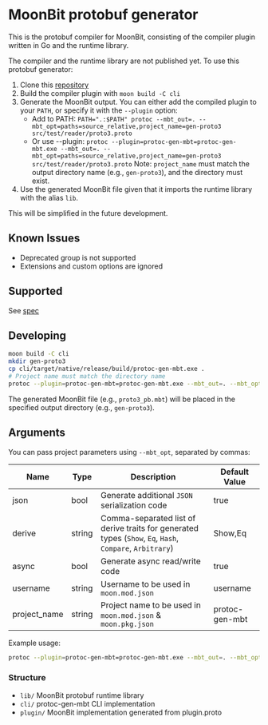 # MoonBit protobuf generator

This is the protobuf compiler for MoonBit, consisting of the compiler plugin written in Go and the runtime library.

The compiler and the runtime library are not published yet. To use this protobuf generator:

1. Clone this [repository](https://github.com/moonbitlang/protoc-gen-mbt)
2. Build the compiler plugin with `moon build -C cli`
3. Generate the MoonBit output. You can either add the compiled plugin to your `PATH`, or specify it with the `--plugin` option:
   - Add to PATH: `PATH=".:$PATH" protoc --mbt_out=. --mbt_opt=paths=source_relative,project_name=gen-proto3 src/test/reader/proto3.proto`
   - Or use --plugin: `protoc --plugin=protoc-gen-mbt=protoc-gen-mbt.exe --mbt_out=. --mbt_opt=paths=source_relative,project_name=gen-proto3 src/test/reader/proto3.proto`
   Note: `project_name` must match the output directory name (e.g., `gen-proto3`), and the directory must exist.
4. Use the generated MoonBit file given that it imports the runtime library with the alias `lib`.

This will be simplified in the future development.

## Known Issues

- Deprecated group is not supported
- Extensions and custom options are ignored

## Supported

See [spec](doc/spec.md)

## Developing

```sh
moon build -C cli
mkdir gen-proto3
cp cli/target/native/release/build/protoc-gen-mbt.exe .
# Project name must match the directory name
protoc --plugin=protoc-gen-mbt=protoc-gen-mbt.exe --mbt_out=. --mbt_opt=paths=source_relative,project_name=gen-proto3 test/reader/proto3.proto
```

The generated MoonBit file (e.g., `proto3_pb.mbt`) will be placed in the specified output directory (e.g., `gen-proto3`).

## Arguments

You can pass project parameters using `--mbt_opt`, separated by commas:

| Name          | Type    | Description                                   | Default Value         |
|---------------|---------|-----------------------------------------------|----------------------|
| json          | bool    | Generate additional `JSON` serialization code   | true            |
| derive        | string  | Comma-separated list of derive traits for generated types (`Show`, `Eq`, `Hash`, `Compare`, `Arbitrary`) | Show,Eq |
| async         | bool    | Generate async read/write code                 | true                 |
| username      | string  | Username to be used in `moon.mod.json`        | username    |
| project_name  | string  | Project name to be used in `moon.mod.json` & `moon.pkg.json`     | protoc-gen-mbt    |

Example usage:

```sh
protoc --plugin=protoc-gen-mbt=protoc-gen-mbt.exe --mbt_out=. --mbt_opt=json=true,derive=Show,Eq,Hash,username=yourname,project_name=yourproject input.proto
```

### Structure

- `lib/`  MoonBit protobuf runtime library
- `cli/`  protoc-gen-mbt CLI implementation
- `plugin/`  MoonBit implementation generated from plugin.proto
